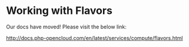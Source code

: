 Working with Flavors
====================

Our docs have moved! Please visit the below link:

http://docs.php-opencloud.com/en/latest/services/compute/flavors.html
